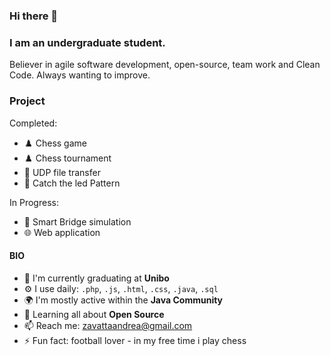 ### Hi there 👋

### I am an undergraduate student. 
Believer in agile software development, open-source, team work and Clean Code.
Always wanting to improve.

### Project
Completed:
-  ♟️ Chess game                
-  ♟️ Chess tournament
-  📁 UDP file transfer
-  🤖 Catch the led Pattern
  
In Progress:
-  🤖 Smart Bridge simulation 
-  🌐 Web application

#### BIO

- 🏢 I'm currently graduating at **Unibo**
- ⚙️ I use daily: `.php`, `.js`, `.html`, `.css`, `.java`, `.sql`
- 🌍 I'm mostly active within the **Java Community**
- 🌱 Learning all about **Open Source**
- 📫 Reach me: zavattaandrea@gmail.com
- ⚡️ Fun fact: football lover - in my free time i play chess
